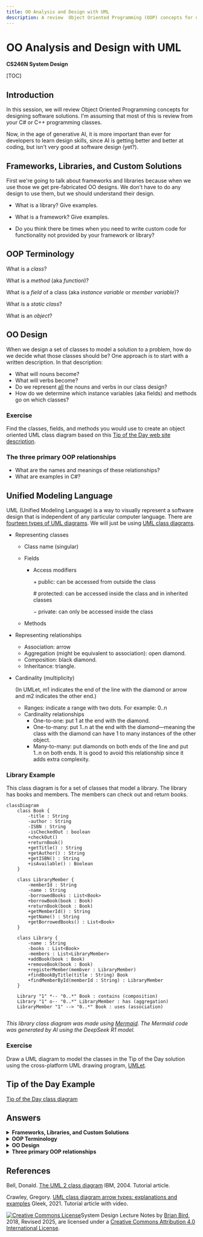 ```yaml
---
title: OO Analysis and Design with UML
description: A review  Object Oriented Programming (OOP) concepts for designing software solutions.
---
```


# OO Analysis and Design with UML

**CS246N System Design**

[TOC]

## Introduction

In this session, we will review Object Oriented Programming concepts for designing software solutions. I'm assuming that most of this is review from your C# or C++ programming classes.

Now, in the age of generative AI, it is more important than ever for developers to learn design skills, since AI is getting better and better at coding, but isn't very good at software design (yet?).

## Frameworks, Libraries, and Custom Solutions

First we're going to talk about frameworks and libraries because when we use those we get pre-fabricated OO designs. We don't have to do any design to use them, but we should understand their design.

- What is a library? Give examples.

- What is a framework? Give examples.

- Do you think there be times when you need to write custom code for functionality not provided by your framework or library?

## OOP Terminology

What is a *class*?

What is a *method* (aka *function*)?

What is a *field* of a class (aka i*nstance variable* or *member variable*)?

What is a *static class*?

What is an *object*?

## OO Design

When we design a set of classes to model a solution to a problem, how do we decide what those classes should be? One approach is to start with a written description. In that description:
- What will nouns become?
- What will verbs become?
- Do we represent <u>all</u> the nouns and verbs in our class design?
- How do we determine which instance variables (aka fields) and methods go on which classes?

### Exercise

Find the classes, fields, and methods you would use to create an object oriented UML class diagram based on this [Tip of the Day web site description](TipOfTheDayDescription.html).

### The three primary OOP relationships

- What are the names and meanings of these relationships?
- What are examples in C#?



## Unified Modeling Language

UML (Unified Modeling Language) is a way to visually represent a software design that is independent of any particular computer language. There are [fourteen types of UML diagrams](https://creately.com/blog/diagrams/uml-diagram-types-examples/). We will just be using [UML class diagrams](https://en.wikipedia.org/wiki/Class_diagram).

- Representing classes

  - Class name (singular)

  - Fields

    - Access modifiers

      &plus; public: can be accessed from outside the class

      &num; protected: can be accessed inside the class and in inherited classes

      &minus; private: can only be accessed inside the class

  - Methods

  

- Representing relationships

  - Association: arrow
  - Aggregation (might be equivalent to association): open diamond.
  - Composition: black diamond.
  - Inheritance: triangle.

- 
  Cardinality (multiplicity)
  
  (In UMLet, m1 indicates the end of the line with the diamond or arrow and m2 indicates the other end.)
  
  - Ranges: indicate a range with two dots. For example: 0..n
  - Cardinality relationships
    - One-to-one: put 1 at the end with the diamond.
    - One-to-many: put 1..n at the end with the diamond&mdash;meaning the class with the diamond can have 1 to many instances of the other object.
    - Many-to-many: put diamonds on both ends of the line and put 1..n on both ends. It is good to avoid this relationship since it adds extra complexity.
  

### Library Example

This class diagram is for a set of classes that model a library. The library has books and members. The members can check out and return books. 

```mermaid
classDiagram
    class Book {
        -title : String
        -author : String
        -ISBN : String
        -isCheckedOut : boolean
        +checkOut()
        +returnBook()
        +getTitle() : String
        +getAuthor() : String
        +getISBN() : String
        +isAvailable() : Boolean
    }

    class LibraryMember {
        -memberId : String
        -name : String
        -borrowedBooks : List<Book>
        +borrowBook(book : Book)
        +returnBook(book : Book)
        +getMemberId() : String
        +getName() : String
        +getBorrowedBooks() : List<Book>
    }

    class Library {
        -name : String
        -books : List<Book>
        -members : List<LibraryMember>
        +addBook(book : Book)
        +removeBook(book : Book)
        +registerMember(membver : LibraryMember)
        +findBookByTitle(title : String) Book
        +findMemberById(memberId : String) : LibraryMember
    }

    Library "1" *-- "0..*" Book : contains (composition)
    Library "1" o-- "0..*" LibraryMember : has (aggregation)
    LibraryMember "1" --> "0..*" Book : uses (association)
    
```

*This library class diagram was made using [Mermaid](https://mermaid.js.org/). The Mermaid code was generated by AI using the DeepSeek R1 model.*

### Exercise

Draw a UML diagram to model the classes in the Tip of the Day solution using the cross-platform UML drawing program, [UMLet](https://www.umlet.com).



## Tip of the Day Example

[Tip of the Day class diagram](Images/TipOfTheDayDomainModel2022.pdf)




## Answers
<details>
    <summary><b>Frameworks, Libraries, and Custom Solutions</b></summary>
  <ul>
      <li><b>Library:</b> a collection of pre-written classes that use can use. Examples would be the Math libraries in various programming languages or a third-party JS library like jQuery.</li>
    <li><b>Framework:</b> a pre-fabricated skeleton of an application. I can be built and run without the dev needing to put anything together. It is designed for a dev to add content and functionality to "flesh out" the application. An example would be ASP.NET MVC. (BTW, the creators of React.js insist that React is a library, not a framework.)</li>
    <li><b>Custom code:</b> will often need to be written for functionality not provided by a framework or library. For example, if you want to add a scientific calculator function to an MVC web app, the code for doing the calculations wouldn't really be a model or a controller, you would instead make a custom calculator class.</li>
  </ul><br>
</details>
<details>
  <summary><b>OOP Terminology</b></summary>
  <ul>
    <li><b>Class:</b> a module that contains variables for storing data and methods for operating on that data. It is a template (or blueprint) for creating objects.
Unless a class is static or has static methods, it's methods are not executable.</li>
    <li><b>Object:</b> executable code that is created from a class. Multiple objects can be created from the same class.</li>
    </ul><br>
</details>
<details>
    <summary><b>OO Design</b></summary>
  <ul>
    <li><b>Nouns</b> become classes or instance variables (fields of a class).</li>
    <li><b>Verbs</b> become methods.</li>
    <li><b>Instance variables and methods</b> should be on the class to which they apply. Each class should be responsible for managing it's own stuff.</li>
  </ul><br>
</details>
<details>
    <summary><b>Three primary OOP relationships</b></summary>
  <ul>
    <li><b>Aggregation:</b> the "has-a" relationship.
(<b>Association</b> is the "uses" relationship, but many experts consider aggregation and association to be the same thing. See Martin Fowler,  <a href="https://martinfowler.com/bliki/AggregationAndComposition.html">Aggregation and Composition</a></li>
    <li><b>Composition:</b> the "is-a-part-of" relationship.</li>
    <li><b>Inheritance:</b> the "is-a" relationship.
  </ul>
</details>



## References

Bell, Donald. [The UML 2 class diagram](https://developer.ibm.com/articles/the-class-diagram/) IBM, 2004. Tutorial article.

Crawley, Gregory. [UML class diagram arrow types: explanations and examples](https://www.gleek.io/blog/class-diagram-arrows.html) Gleek, 2021. Tutorial article with video.



[![Creative Commons License](https://i.creativecommons.org/l/by/4.0/88x31.png)](http://creativecommons.org/licenses/by/4.0/)System Design  Lecture Notes by [Brian Bird](https://profbird.dev), 2018, Revised <time>2025</time>, are licensed under a [Creative Commons Attribution 4.0 International License](http://creativecommons.org/licenses/by/4.0/).

